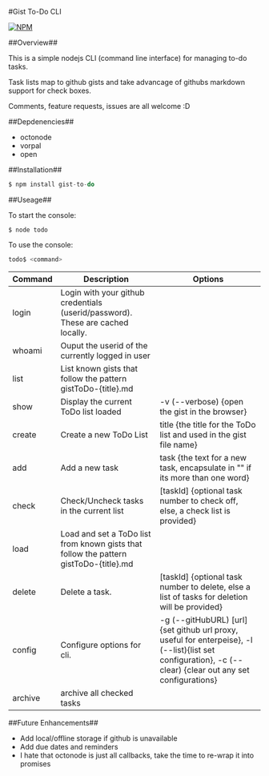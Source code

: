 #Gist To-Do CLI

[![NPM](https://nodei.co/npm/gist-to-do.png)](https://npmjs.org/package/gist-to-do)

##Overview##

This is a simple nodejs CLI (command line interface) for managing to-do tasks.

Task lists map to github gists and take advancage of githubs markdown support for check boxes.

Comments, feature requests, issues are all welcome :D

##Depdenencies##
- octonode
- vorpal
- open

##Installation##
```javascript
$ npm install gist-to-do
```

##Useage##

To start the console:
```javscript
$ node todo
```

To use the console:
```javascript
todo$ <command>
```

|Command|Description|Options|
|---|---|---|
|login|Login with your github credentials (userid/password). These are cached locally.||
|whoami|Ouput the userid of the currently logged in user||
|list|List known gists that follow the pattern gistToDo-{title}.md|| 
|show|Display the current ToDo list loaded|\-v (--verbose) {open the gist in the browser}|
|create|Create a new ToDo List|title {the title for the ToDo list and used in the gist file name}|
|add|Add a new task|task {the text for a new task, encapsulate in "" if its more than one word}| 
|check|Check/Uncheck tasks in the current list|[taskId] {optional task number to check off, else, a check list is provided}| 
|load|Load and set a ToDo list from known gists that follow the pattern gistToDo-{title}.md||
|delete|Delete a task.|[taskId] {optional task number to delete, else a list of tasks for deletion will be provided}|
|config|Configure options for cli.|\-g (--gitHubURL) [url]{set github url proxy, useful for enterpeise}, \-l (--list){list set configuration}, \-c (--clear) {clear out any set configurations}| 
|archive|archive all checked tasks||

##Future Enhancements##
- Add local/offline storage if github is unavailable
- Add due dates and reminders
- I hate that octonode is just all callbacks, take the time to re-wrap it into promises
